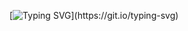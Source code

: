 [![Typing SVG](https://readme-typing-svg.herokuapp.com?font=Fira+Code&size=25&duration=1000&pause=1000&color=006900&width=435&lines=Hi+my+name+is+Alex!%F0%9F%91%BE;I+love+to+code+Python+%F0%9F%90%8D;HI+DENIS!)](https://git.io/typing-svg)
